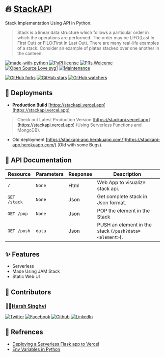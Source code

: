 # 🔥 [StackAPI](https://stackapi.projects.harshsinghvi.com/)

Stack Implementation Using API in Python.

> Stack is a linear data structure which follows a particular order in which the operations are performed. The order may be LIFO(Last In First Out) or FILO(First In Last Out). There are many real-life examples of a stack. Consider an example of plates stacked over one another in the canteen.

[![made-with-python](https://img.shields.io/badge/Made%20with-Python-1f425f.svg)](hhttps://github.com/harshsinghvi/stackapi)
[![PyPI license](https://img.shields.io/pypi/l/ansicolortags.svg)](https://github.com/harshsinghvi/stackapi/blob/master/LICENSE)
[![PRs Welcome](https://img.shields.io/badge/PRs-welcome-brightgreen.svg?style=flat-square)](https://github.com/harshsinghvi/stackapi)
[![Open Source Love svg1](https://badges.frapsoft.com/os/v1/open-source.svg?v=103)](https://github.com/harshsinghvi/)
[![Maintenance](https://img.shields.io/badge/Maintained%3F-yes-green.svg)](https://GitHub.com/harshsinghvi/UniversalGPIO/graphs/commit-activity)

[![GitHub forks](https://img.shields.io/github/forks/harshsinghvi/UniversalGPIO.svg?style=social&label=Fork&maxAge=2592000)](https://GitHub.com/harshsinghvi/stackapi/network/)
[![GitHub stars](https://img.shields.io/github/stars/harshsinghvi/UniversalGPIO.svg?style=social&label=Star&maxAge=2592000)](https://GitHub.com/harshsinghvi/stackapi/stargazers/)
[![GitHub watchers](https://img.shields.io/github/watchers/harshsinghvi/UniversalGPIO.svg?style=social&label=Watch&maxAge=2592000)](https://GitHub.com/Naereen/harshsinghvi/stackapi/watchers/)

## 🚀 Deployments

* **Production Build** [https://stackapi.vercel.app](https://stackapi.vercel.app)

> Check out Latest Production Version [https://stackapi.vercel.app](https://stackapi.vercel.app) (Using Serverless Functions and MongoDB).

* Old deployment [https://stackapi-app.herokuapp.com/](https://stackapi-app.herokuapp.com/) (Old with some Bugs).

## 📘 API Documentation

| Resource        | Parameters     | Response     | Description |
| --------------- | -------------- | ------------ | ----------- |
| `/`             | `None`         | Html         | Web App to visualize stack api.    |
| `GET /stack`    | `None`         | Json         | Get complete stack in Json format. |
| `GET /pop`      | `None`         | Json         | POP the element in the Stack       |
| `GET /push`     | `data`         | Json         | PUSH an element in the stack (`/push?data=<element>`). |

## ✨ Features

* Serverless
* Made Using JAM Stack
* Static Web UI

## 👾 Contributors

### 👨‍💻[Harsh Singhvi](https://harshsinghvi.com)

[![Twitter][1.1]][1]
[![Facebook][2.1]][2]
[![Github][3.1]][3]
[![LinkedIn][4.1]][4]

[1.1]: http://i.imgur.com/wWzX9uB.png (twitter icon without padding)
[2.1]: http://i.imgur.com/fep1WsG.png (facebook icon without padding)
[3.1]: http://i.imgur.com/9I6NRUm.png (github icon without padding)
[4.1]: https://raw.githubusercontent.com/MartinHeinz/MartinHeinz/master/linkedin-3-16.png (LinkedIn icon without padding)

[1]: http://www.twitter.com/harshsinghvi29
[2]: http://www.facebook.com/insomniaccoderharsh
[3]: http://www.github.com/harshsinghvi
[4]: https://www.linkedin.com/in/harsh-singhvi/

## 📜 Refrences

* [Deploying a Serverless Flask app to Vercel](https://dev.to/andrewbaisden/how-to-deploy-a-python-flask-app-to-vercel-2o5k)
* [Env Variables in Python](https://www.askpython.com/python/environment-variables-in-python)
